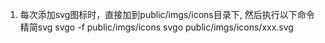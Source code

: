 1. 每次添加svg图标时，直接加到public/imgs/icons目录下, 然后执行以下命令精简svg
svgo -f public/imgs/icons
svgo public/imgs/icons/xxx.svg